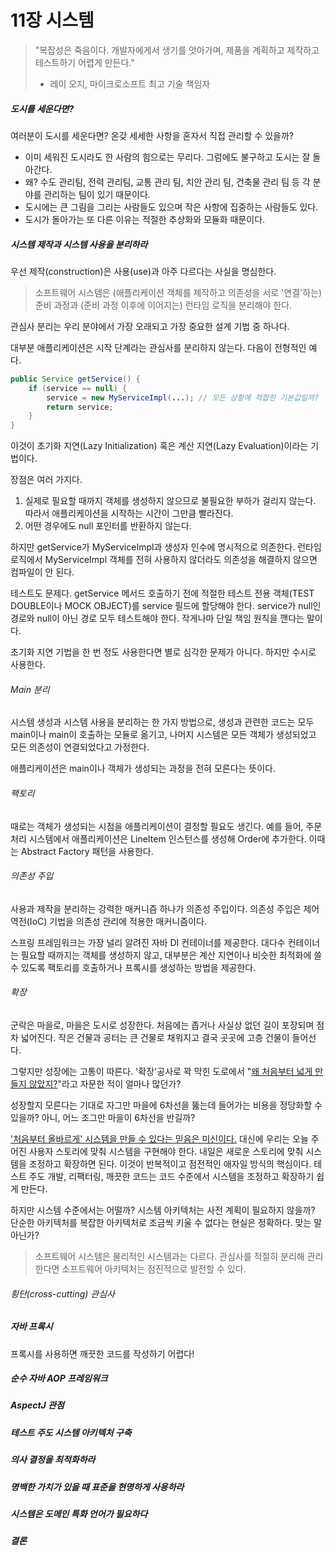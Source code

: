 # 11장 시스템

> "복잡성은 죽음이다. 개발자에게서 생기를 앗아가며, 제품을 계획하고 제작하고 테스트하기 어렵게 만든다."
>
> - 레이 오지, 마이크로소프트 최고 기술 책임자



##### 도시를 세운다면?

여러분이 도시를 세운다면? 온갖 세세한 사항을 혼자서 직접 관리할 수 있을까?

* 이미 세워진 도시라도 한 사람의 힘으로는 무리다. 그럼에도 불구하고 도시는 잘 돌아간다.
* 왜? 수도 관리팀, 전력 관리팀, 교통 관리 팀, 치안 관리 팀, 건축물 관리 팀 등 각 분야를 관리하는 팀이 있기 때문이다.
* 도시에는 큰 그림을 그리는 사람들도 있으며 작은 사항에 집중하는 사람들도 있다.
* 도시가 돌아가는 또 다른 이유는 적절한 추상화와 모듈화 때문이다.



##### 시스템 제작과 시스템 사용을 분리하라

우선 제작(construction)은 사용(use)과 아주 다르다는 사실을 명심한다.

> 소프트웨어 시스템은 (애플리케이션 객체를 제작하고 의존성을 서로 '연결'하는) 준비 과정과 (준비 과정 이후에 이어지는) 런타임 로직을 분리해야 한다.

관심사 분리는 우리 분야에서 가장 오래되고 가장 중요한 설계 기법 중 하나다.

대부분 애플리케이션은 시작 단계라는 관심사를 분리하지 않는다. 다음이 전형적인 예다.

```java
public Service getService() {
    if (service == null) {
        service = new MyServiceImpl(...); // 모든 상황에 적합한 기본값일까?
        return service;
    }
}
```

이것이 초기화 지연(Lazy Initialization) 혹은 계산 지연(Lazy Evaluation)이라는 기법이다.

장점은 여러 가지다.

1. 실제로 필요할 때까지 객체를 생성하지 않으므로 불필요한 부하가 걸리지 않는다. 따라서 애플리케이션을 시작하는 시간이 그만큼 빨라진다.
2. 어떤 경우에도 null 포인터를 반환하지 않는다.

하지만 getService가 MyServiceImpl과 생성자 인수에 명시적으로 의존한다. 런타임 로직에서 MyServiceImpl 객체를 전혀 사용하지 않더라도 의존성을 해결하지 않으면 컴파일이 안 된다.

테스트도 문제다. getService 메서드 호출하기 전에 적절한 테스트 전용 객체(TEST DOUBLE이나 MOCK OBJECT)를 service 필드에 할당해야 한다. service가 null인 경로와 null이 아닌 경로 모두 테스트해야 한다. 작게나마 단일 책임 원칙을 깬다는 말이다.

초기화 지연 기법을 한 번 정도 사용한다면 별로 심각한 문제가 아니다. 하지만 수시로 사용한다.



###### Main 분리

시스템 생성과 시스템 사용을 분리하는 한 가지 방법으로, 생성과 관련한 코드는 모두 main이나 main이 호출하는 모듈로 옮기고, 나머지 시스템은 모든 객체가 생성되었고 모든 의존성이 연결되었다고 가정한다.

애플리케이션은 main이나 객체가 생성되는 과정을 전혀 모른다는 뜻이다.



###### 팩토리

때로는 객체가 생성되는 시점을 애플리케이션이 결정할 필요도 생긴다.
예를 들어, 주문처리 시스템에서 애플리케이션은 LineItem 인스턴스를 생성해 Order에 추가한다. 이때는 Abstract Factory 패턴을 사용한다.



###### 의존성 주입

사용과 제작을 분리하는 강력한 매커니즘 하나가 의존성 주입이다. 의존성 주입은 제어역전(IoC) 기법을 의존성 관리에 적용한 매커니즘이다.

스프링 프레임워크는 가장 널리 알려진 자바 DI 컨테이너를 제공한다.
대다수 컨테이너는 필요할 때까지는 객체를 생성하지 않고, 대부분은 계산 지연이나 비슷한 최적화에 쓸 수 있도록 팩토리를 호출하거나 프록시를 생성하는 방법을 제공한다.



###### 확장

군락은 마을로, 마을은 도시로 성장한다. 처음에는 좁거나 사실상 없던 길이 포장되며 점차 넓어진다. 작은 건물과 공터는 큰 건물로 채워지고 결국 곳곳에 고층 건물이 들어선다.

그렇지만 성장에는 고통이 따른다. '확장'공사로 꽉 막힌 도로에서 "<u>왜 처음부터 넓게 만들지 않았지?</u>"라고 자문한 적이 얼마나 많던가?

성장할지 모른다는 기대로 자그만 마을에 6차선을 뚫는데 들어가는 비용을 정당화할 수 있을까? 아니, 어느 조그만 마을이 6차선을 반길까?

<u>'처음부터 올바르게' 시스템을 만들 수 있다는 믿음은 미신이다.</u> 대신에 우리는 오늘 주어진 사용자 스토리에 맞춰 시스템을 구현해야 한다. 내일은 새로운 스토리에 맞춰 시스템을 조정하고 확장하면 된다. 이것이 반복적이고 점전적인 애자일 방식의 핵심이다. 테스트 주도 개발, 리팩터링, 깨끗한 코드는 코드 수준에서 시스템을 조정하고 확장하기 쉽게 만든다.

하지만 시스템 수준에서는 어떨까? 시스템 아키텍처는 사전 계획이 필요하지 않을까? 단순한 아키텍처를 복잡한 아키텍처로 조금씩 키울 수 없다는 현실은 정확하다. 맞는 말 아닌가?

> 소프트웨어 시스템은 물리적인 시스템과는 다르다. 관심사를 적절히 분리해 관리한다면 소프트웨어 아키텍처는 점진적으로 발전할 수 있다.



###### 횡단(cross-cutting) 관심사



##### 자바 프록시

프록시를 사용하면 깨끗한 코드를 작성하기 어렵다!



##### 순수 자바 AOP 프레임워크

##### AspectJ 관점

##### 테스트 주도 시스템 아키텍처 구축

##### 의사 결정을 최적화하라

##### 명백한 가치가 있을 때 표준을 현명하게 사용하라

##### 시스템은 도메인 특화 언어가 필요하다

##### 결론



​	